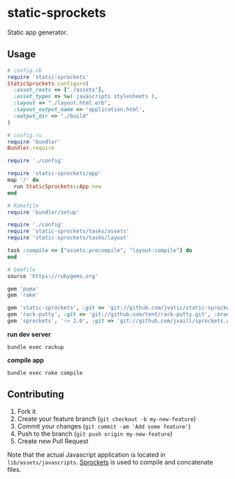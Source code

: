 static-sprockets
================

Static app generator.

## Usage

```ruby
# config.rb
require 'static-sprockets'
StaticSprockets.configure(
  :asset_roots => ["./assets"],
  :asset_types => %w( javascripts stylesheets ),
  :layout => "./layout.html.erb",
  :layout_output_name => 'application.html',
  :output_dir => "./build"
)
```

```ruby
# config.ru
require 'bundler'
Bundler.require

require './config'

require 'static-sprockets/app'
map '/' do
  run StaticSprockets::App.new
end
```

```ruby
# Rakefile
require 'bundler/setup'

require './config'
require 'static-sprockets/tasks/assets'
require 'static-sprockets/tasks/layout'

task :compile => ["assets:precompile", "layout:compile"] do
end
```

```ruby
# Gemfile
source 'https://rubygems.org'

gem 'puma'
gem 'rake'

gem 'static-sprockets', :git => 'git://github.com/jvatic/static-sprockets.git', :branch => 'master'
gem 'rack-putty', :git => 'git://github.com/tent/rack-putty.git', :branch => 'master'
gem 'sprockets', '~> 2.0', :git => 'git://github.com/jvaill/sprockets.git', :branch => 'master'
```

**run dev server**
```
bundle exec rackup
```

**compile app**
```
bundle exec rake compile
```

## Contributing

1. Fork it
2. Create your feature branch (`git checkout -b my-new-feature`)
3. Commit your changes (`git commit -am 'Add some feature'`)
4. Push to the branch (`git push origin my-new-feature`)
5. Create new Pull Request

Note that the actual Javascript application is located in `lib/assets/javascripts`. [Sprockets](https://github.com/sstephenson/sprockets) is used to compile and concatenate files.
